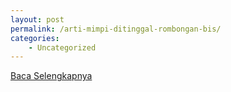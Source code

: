 ```yaml
---
layout: post
permalink: /arti-mimpi-ditinggal-rombongan-bis/
categories:
    - Uncategorized
---
```


[Baca Selengkapnya](/10)